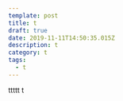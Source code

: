 ```yaml
---
template: post
title: t
draft: true
date: 2019-11-11T14:50:35.015Z
description: t
category: t
tags:
  - t
---
```

ttttt
t

